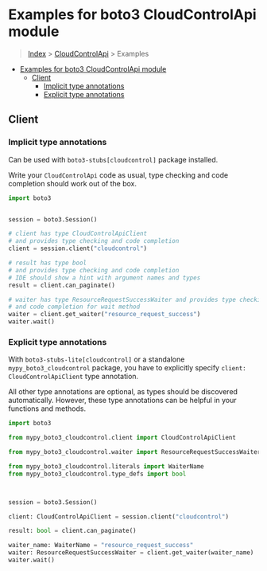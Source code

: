 <a id="examples-for-boto3-cloudcontrolapi-module"></a>

# Examples for boto3 CloudControlApi module

> [Index](../README.md) > [CloudControlApi](./README.md) > Examples

- [Examples for boto3 CloudControlApi module](#examples-for-boto3-cloudcontrolapi-module)
  - [Client](#client)
    - [Implicit type annotations](#implicit-type-annotations)
    - [Explicit type annotations](#explicit-type-annotations)

<a id="client"></a>

## Client

<a id="implicit-type-annotations"></a>

### Implicit type annotations

Can be used with `boto3-stubs[cloudcontrol]` package installed.

Write your `CloudControlApi` code as usual, type checking and code completion
should work out of the box.

```python
import boto3


session = boto3.Session()

# client has type CloudControlApiClient
# and provides type checking and code completion
client = session.client("cloudcontrol")

# result has type bool
# and provides type checking and code completion
# IDE should show a hint with argument names and types
result = client.can_paginate()

# waiter has type ResourceRequestSuccessWaiter and provides type checking
# and code completion for wait method
waiter = client.get_waiter("resource_request_success")
waiter.wait()
```

<a id="explicit-type-annotations"></a>

### Explicit type annotations

With `boto3-stubs-lite[cloudcontrol]` or a standalone `mypy_boto3_cloudcontrol`
package, you have to explicitly specify `client: CloudControlApiClient` type
annotation.

All other type annotations are optional, as types should be discovered
automatically. However, these type annotations can be helpful in your functions
and methods.

```python
import boto3

from mypy_boto3_cloudcontrol.client import CloudControlApiClient

from mypy_boto3_cloudcontrol.waiter import ResourceRequestSuccessWaiter

from mypy_boto3_cloudcontrol.literals import WaiterName
from mypy_boto3_cloudcontrol.type_defs import bool



session = boto3.Session()

client: CloudControlApiClient = session.client("cloudcontrol")

result: bool = client.can_paginate()

waiter_name: WaiterName = "resource_request_success"
waiter: ResourceRequestSuccessWaiter = client.get_waiter(waiter_name)
waiter.wait()
```
